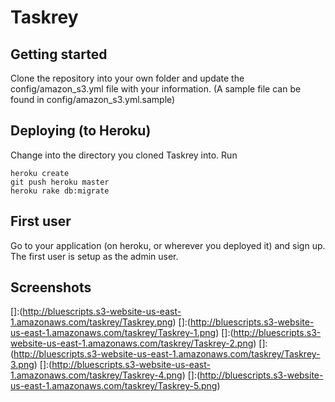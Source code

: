 # Taskrey 
## Getting started
Clone the repository into your own folder and update the config/amazon_s3.yml file with your information. (A sample file can be found in config/amazon_s3.yml.sample)

## Deploying (to Heroku)
Change into the directory you cloned Taskrey into. Run
  
    heroku create
    git push heroku master
    heroku rake db:migrate

## First user
Go to your application (on heroku, or wherever you deployed it) and sign up. The first user is setup as the admin user.

## Screenshots
[]:(http://bluescripts.s3-website-us-east-1.amazonaws.com/taskrey/Taskrey.png)
[]:(http://bluescripts.s3-website-us-east-1.amazonaws.com/taskrey/Taskrey-1.png)
[]:(http://bluescripts.s3-website-us-east-1.amazonaws.com/taskrey/Taskrey-2.png)
[]:(http://bluescripts.s3-website-us-east-1.amazonaws.com/taskrey/Taskrey-3.png)
[]:(http://bluescripts.s3-website-us-east-1.amazonaws.com/taskrey/Taskrey-4.png)
[]:(http://bluescripts.s3-website-us-east-1.amazonaws.com/taskrey/Taskrey-5.png)
